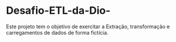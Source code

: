 # Desafio-ETL-da-Dio-
Este projeto tem o objetivo de exercitar a Extração, transformação e carregamentos de dados de forma fictícia.  
